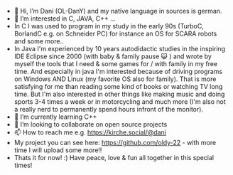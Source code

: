 - 👋 Hi, I’m Dani (OL-DanY) and my native language in sources is german.
- 👀 I’m interested in C, JAVA, C++ ...
- In C I was used to program in my study in the early 90s (TurboC, BorlandC e.g. on Schneider PC) for instance an OS for SCARA robots and some more..
- In Java I'm experienced by 10 years autodidactic studies in the inspiring IDE Eclipse since 2000 (with baby & family pause 😺 ) and wrote by myself the tools that I need & some games for / with family in my free time. And especially in java I'm interested because of driving programs on Windows AND Linux (my favorite OS also for family).
   That is more satisfying for me than reading some kind of books or watching TV long time.
   But I'm also interested in other things like making music and doing sports 3-4 times a week or in motorcycling and much more (I'm also not a really nerd to permanently spend hours infront of the monitor). 
- 🌱 I’m currently learning C++
- 💞️ I’m looking to collaborate on open source projects
- 📫 How to reach me e.g. https://kirche.social/@dani
- My project you can see here: https://github.com/oldy-22 - with more time I will upload some more!!
- Thats it for now! :) Have peace, love & fun all together in this special times!

<!---
daenke/daenke is a ✨ special ✨ repository because its `README.md` (this file) appears on your GitHub profile.
You can click the Preview link to take a look at your changes.
--->
